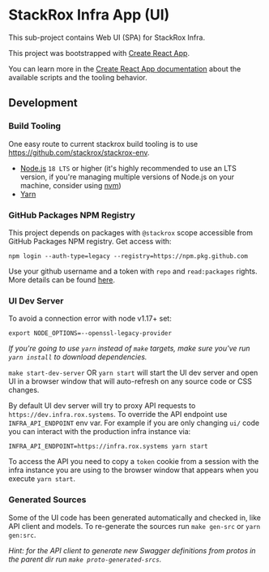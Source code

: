 # StackRox Infra App (UI)

This sub-project contains Web UI (SPA) for StackRox Infra.

This project was bootstrapped with
[Create React App](https://github.com/facebook/create-react-app).

You can learn more in the
[Create React App documentation](https://facebook.github.io/create-react-app/docs/getting-started)
about the available scripts and the tooling behavior.

## Development

### Build Tooling

One easy route to current stackrox build tooling is to use
https://github.com/stackrox/stackrox-env.

- [Node.js](https://nodejs.org/en/) `18 LTS` or higher (it's highly
  recommended to use an LTS version, if you're managing multiple versions of
  Node.js on your machine, consider using
  [nvm](https://github.com/creationix/nvm))
- [Yarn](https://yarnpkg.com/en/)

### GitHub Packages NPM Registry

This project depends on packages with `@stackrox` scope accessible from GitHub
Packages NPM registry. Get access with:

```
npm login --auth-type=legacy --registry=https://npm.pkg.github.com
```

Use your github username and a token with `repo` and `read:packages` rights.
More details can be found
[here](https://docs.engineering.redhat.com/display/StackRox/Using+GitHub+Packages+with+NPM).

### UI Dev Server

To avoid a connection error with node v1.17+ set:

```
export NODE_OPTIONS=--openssl-legacy-provider
```

_If you're going to use `yarn` instead of `make` targets, make sure you've run
`yarn install` to download dependencies._

`make start-dev-server` OR `yarn start` will start the UI dev server and open UI
in a browser window that will auto-refresh on any source code or CSS changes.

By default UI dev server will try to proxy API requests to
`https://dev.infra.rox.systems`. To override the API endpoint use
`INFRA_API_ENDPOINT` env var. For example if you are only changing `ui/` code
you can interact with the production infra instance via:

```
INFRA_API_ENDPOINT=https://infra.rox.systems yarn start
```

To access the API you need to copy a `token` cookie from a session with the
infra instance you are using to the browser window that appears when you execute
`yarn start`.

### Generated Sources

Some of the UI code has been generated automatically and checked in, like API
client and models. To re-generate the sources run `make gen-src` or
`yarn gen:src`.

_Hint: for the API client to generate new Swagger definitions from protos in the
parent dir run `make proto-generated-srcs`._
